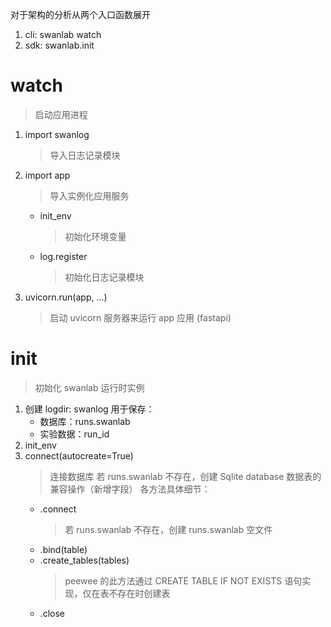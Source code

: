 对于架构的分析从两个入口函数展开
1. cli: swanlab watch
2. sdk: swanlab.init
# watch
> 启动应用进程
1. import swanlog
	> 导入日志记录模块
2. import app
	> 导入实例化应用服务
	+ init_env 
		> 初始化环境变量
	+ log.register
		> 初始化日志记录模块
3. uvicorn.run(app, ...)
	> 启动 uvicorn 服务器来运行 app 应用 (fastapi)
	
# init
> 初始化 swanlab 运行时实例
1. 创建 logdir: swanlog 
	用于保存：
	+ 数据库：runs.swanlab
	+ 实验数据：run_id
2. init_env
3. connect(autocreate=True)
	> 连接数据库
	> 若 runs.swanlab 不存在，创建 Sqlite database
	> 数据表的兼容操作（新增字段）
	各方法具体细节：
	+ .connect
		> 若 runs.swanlab 不存在，创建 runs.swanlab 空文件
	+ .bind(table)
	+ .create_tables(tables)
		> peewee 的此方法通过 CREATE TABLE IF NOT EXISTS 语句实现，仅在表不存在时创建表
	+ .close	
	